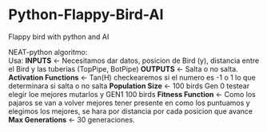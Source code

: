 # Python-Flappy-Bird-AI
Flappy bird with python and AI 

NEAT-python algoritmo:  
	Usa:
		**INPUTS** <- Necesitamos dar datos, posicion de Bird (y), distancia entre el Bird y las tuberias (TopPipe, BotPipe) 
		**OUTPUTS** <- Salta o no salta.
		**Activation Functions** <- Tan(H) checkearemos si el numero es -1 o 1 lo que determinara si salta o no salta 
		**Population Size** <- 100 birds Gen 0 testear elegir loe mejores mutarlos y GEN1 100 birds 
		**Fitness Function** <- Como los pajaros se van a volver mejores tener presente en como los puntuamos y elegimos los mejores, se hara por distancia por cada posicion que avance  
		**Max Generations** <- 30 generaciones. 
